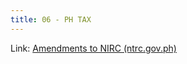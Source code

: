 ```yaml
---
title: 06 - PH TAX
---
```

Link: [Amendments to NIRC (ntrc.gov.ph)](https://ntrc.gov.ph/tax-info/tax-laws-issuances/republic-acts/amendments-to-nirc)

